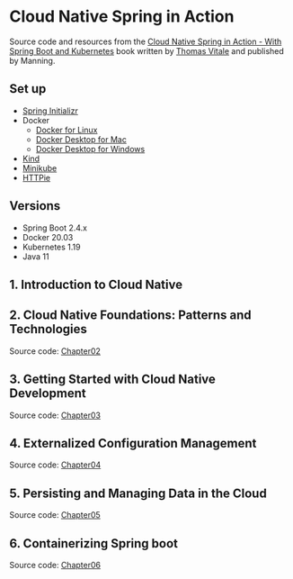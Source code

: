 # Cloud Native Spring in Action

Source code and resources from the [Cloud Native Spring in Action - With Spring Boot and Kubernetes](https://www.manning.com/books/cloud-native-spring-in-action) book written by [Thomas Vitale](https://www.thomasvitale.com/) and published by Manning.

## Set up

* [Spring Initializr](https://start.spring.io/)
* Docker
    * [Docker for Linux](https://docs.docker.com/engine/install/ubuntu/)
    * [Docker Desktop for Mac](https://www.docker.com/products/docker-desktop)
    * [Docker Desktop for Windows](https://www.docker.com/products/docker-desktop)
* [Kind](https://kind.sigs.k8s.io/)
* [Minikube](https://minikube.sigs.k8s.io/)
* [HTTPie](https://httpie.org/)

## Versions

* Spring Boot 2.4.x
* Docker 20.03
* Kubernetes 1.19
* Java 11

## 1. Introduction to Cloud Native

## 2. Cloud Native Foundations: Patterns and Technologies

Source code: [Chapter02](https://github.com/ThomasVitale/cloud-native-spring-in-action/tree/main/Chapter02)

## 3. Getting Started with Cloud Native Development

Source code: [Chapter03](https://github.com/ThomasVitale/cloud-native-spring-in-action/tree/main/Chapter03)

## 4. Externalized Configuration Management

Source code: [Chapter04](https://github.com/ThomasVitale/cloud-native-spring-in-action/tree/main/Chapter04)

## 5. Persisting and Managing Data in the Cloud

Source code: [Chapter05](https://github.com/ThomasVitale/cloud-native-spring-in-action/tree/main/Chapter05)

## 6. Containerizing Spring boot

Source code: [Chapter06](https://github.com/ThomasVitale/cloud-native-spring-in-action/tree/main/Chapter06)
